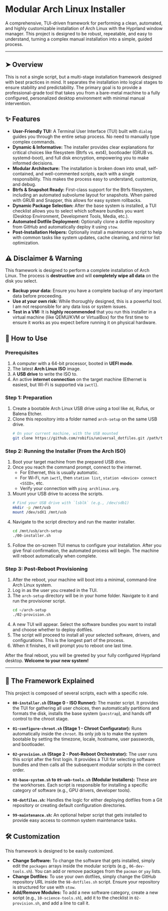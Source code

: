 # Modular Arch Linux Installer

A comprehensive, TUI-driven framework for performing a clean, automated, and highly customizable installation of Arch Linux with the Hyprland window manager. This project is designed to be robust, repeatable, and easy to understand, turning a complex manual installation into a simple, guided process.

-----

## ➤ Overview

This is not a single script, but a multi-stage installation framework designed with best practices in mind. It separates the installation into logical stages to ensure stability and predictability. The primary goal is to provide a professional-grade tool that takes you from a bare-metal machine to a fully configured, personalized desktop environment with minimal manual intervention.

## ✨ Features

  * **User-Friendly TUI:** A Terminal User Interface (TUI) built with `dialog` guides you through the entire setup process. No need to manually type complex commands.
  * **Dynamic & Informative:** The installer provides clear explanations for critical choices like filesystem (Btrfs vs. ext4), bootloader (GRUB vs. systemd-boot), and full disk encryption, empowering you to make informed decisions.
  * **Modular Architecture:** The installation is broken down into small, self-contained, and well-commented scripts, each with a single responsibility. This makes the process easy to understand, customize, and debug.
  * **Btrfs & Snapshot Ready:** First-class support for the Btrfs filesystem, including an automated subvolume layout for snapshots. When paired with GRUB and Snapper, this allows for easy system rollbacks.
  * **Dynamic Package Selection:** After the base system is installed, a TUI checklist allows you to select which software bundles you want (Desktop Environment, Development Tools, Media, etc.).
  * **Automated Dotfile Deployment:** Optionally clone a dotfile repository from GitHub and automatically deploy it using `stow`.
  * **Post-Installation Helpers:** Optionally install a maintenance script to help with common tasks like system updates, cache cleaning, and mirror list optimization.

## ⚠️ Disclaimer & Warning

This framework is designed to perform a complete installation of Arch Linux. The process is **destructive** and will **completely wipe all data** on the disk you select.

  * **Backup your data:** Ensure you have a complete backup of any important data before proceeding.
  * **Use at your own risk:** While thoroughly designed, this is a powerful tool. I am not responsible for any data loss or system issues.
  * **Test in a VM:** It is **highly recommended** that you run this installer in a virtual machine (like QEMU/KVM or VirtualBox) for the first time to ensure it works as you expect before running it on physical hardware.

## 🚀 How to Use

### Prerequisites

1.  A computer with a 64-bit processor, booted in **UEFI mode**.
2.  The latest **Arch Linux ISO** image.
3.  A **USB drive** to write the ISO to.
4.  An active **internet connection** on the target machine (Ethernet is easiest, but Wi-Fi is supported via `iwctl`).

### Step 1: Preparation

1.  Create a bootable Arch Linux USB drive using a tool like `dd`, Rufus, or Balena Etcher.
2.  Clone this repository into a folder named `arch-setup` on the same USB drive.
    ```bash
    # On your current machine, with the USB mounted
    git clone https://github.com/robifis/universal_dotfiles.git /path/to/usb/arch-setup
    ```

### Step 2: Running the Installer (From the Arch ISO)

1.  Boot your target machine from the prepared USB drive.
2.  Once you reach the command prompt, connect to the internet.
      * For Ethernet, this is usually automatic.
      * For Wi-Fi, run `iwctl`, then `station list`, `station <device> connect <SSID>`, etc.
      * Verify your connection with `ping archlinux.org`.
3.  Mount your USB drive to access the scripts.
    ```bash
    # Find your USB drive with `lsblk` (e.g., /dev/sdb1)
    mkdir -p /mnt/usb
    mount /dev/sdX1 /mnt/usb 
    ```
4.  Navigate to the script directory and run the master installer.
    ```bash
    cd /mnt/usb/arch-setup
    ./00-installer.sh
    ```
5.  Follow the on-screen TUI menus to configure your installation. After you give final confirmation, the automated process will begin. The machine will reboot automatically when complete.

### Step 3: Post-Reboot Provisioning

1.  After the reboot, your machine will boot into a minimal, command-line Arch Linux system.
2.  Log in as the user you created in the TUI.
3.  The `arch-setup` directory will be in your home folder. Navigate to it and run the provisioner script.
    ```bash
    cd ~/arch-setup
    ./02-provision.sh
    ```
4.  A new TUI will appear. Select the software bundles you want to install and choose whether to deploy dotfiles.
5.  The script will proceed to install all your selected software, drivers, and configurations. This is the longest part of the process.
6.  When it finishes, it will prompt you to reboot one last time.

After the final reboot, you will be greeted by your fully configured Hyprland desktop. **Welcome to your new system\!**

-----

## 🔧 The Framework Explained

This project is composed of several scripts, each with a specific role.

  * **`00-installer.sh` (Stage 0 - ISO Runner):** The master script. It provides the TUI for gathering all user choices, then automatically partitions and formats the disk, installs the base system (`pacstrap`), and hands off control to the chroot stage.

  * **`01-configure-chroot.sh` (Stage 1 - Chroot Configurator):** Runs automatically inside the `chroot`. Its only job is to make the system bootable by setting the timezone, locale, hostname, user passwords, and bootloader.

  * **`02-provision.sh` (Stage 2 - Post-Reboot Orchestrator):** The user runs this script after the first login. It provides a TUI for selecting software bundles and then calls all the subsequent modular scripts in the correct order.

  * **`03-base-system.sh` to `09-web-tools.sh` (Modular Installers):** These are the workhorses. Each script is responsible for installing a specific category of software (e.g., GPU drivers, developer tools).

  * **`98-dotfiles.sh`:** Handles the logic for either deploying dotfiles from a Git repository or creating default configuration directories.

  * **`99-maintenance.sh`:** An optional helper script that gets installed to provide easy access to common system maintenance tasks.

## 🛠️ Customization

This framework is designed to be easily customized.

  * **Change Software:** To change the software that gets installed, simply edit the `packages` arrays inside the modular scripts (e.g., `06-dev-tools.sh`). You can add or remove packages from the `pacman` or `yay` lists.
  * **Change Dotfiles:** To use your own dotfiles, simply change the GitHub repository URL inside the `98-dotfiles.sh` script. Ensure your repository is structured for use with `stow`.
  * **Add/Remove Modules:** To add a new software category, create a new script (e.g., `10-science-tools.sh`), add it to the checklist in `02-provision.sh`, and add a line to call it.
